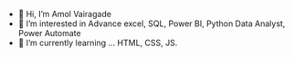 - 👋 Hi, I’m Amol Vairagade
- 👀 I’m interested in Advance excel, SQL, Power BI, Python Data Analyst, Power Automate 
- 🌱 I’m currently learning ... HTML, CSS, JS.
  

<!---
avairagade/avairagade is a ✨ special ✨ repository because its `README.md` (this file) appears on your GitHub profile.
You can click the Preview link to take a look at your changes.
--->
